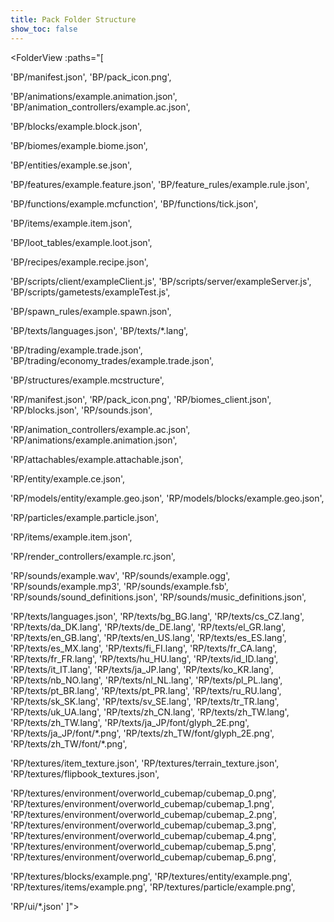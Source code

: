 ```yaml
---
title: Pack Folder Structure
show_toc: false
---
```


<FolderView :paths="[

'BP/manifest.json',
'BP/pack_icon.png',

'BP/animations/example.animation.json',
'BP/animation_controllers/example.ac.json',

'BP/blocks/example.block.json',

'BP/biomes/example.biome.json',

'BP/entities/example.se.json',

'BP/features/example.feature.json',
'BP/feature_rules/example.rule.json',

'BP/functions/example.mcfunction',
'BP/functions/tick.json',

'BP/items/example.item.json',

'BP/loot_tables/example.loot.json',

'BP/recipes/example.recipe.json',

'BP/scripts/client/exampleClient.js',
'BP/scripts/server/exampleServer.js',
'BP/scripts/gametests/exampleTest.js',

'BP/spawn_rules/example.spawn.json',

'BP/texts/languages.json',
'BP/texts/\*.lang',

'BP/trading/example.trade.json',
'BP/trading/economy_trades/example.trade.json',

'BP/structures/example.mcstructure',

'RP/manifest.json',
'RP/pack_icon.png',
'RP/biomes_client.json',
'RP/blocks.json',
'RP/sounds.json',

'RP/animation_controllers/example.ac.json',
'RP/animations/example.animation.json',

'RP/attachables/example.attachable.json',

'RP/entity/example.ce.json',

'RP/models/entity/example.geo.json',
'RP/models/blocks/example.geo.json',

'RP/particles/example.particle.json',

'RP/items/example.item.json',

'RP/render_controllers/example.rc.json',

'RP/sounds/example.wav',
'RP/sounds/example.ogg',
'RP/sounds/example.mp3',
'RP/sounds/example.fsb',
'RP/sounds/sound_definitions.json',
'RP/sounds/music_definitions.json',

'RP/texts/languages.json',
'RP/texts/bg_BG.lang',
'RP/texts/cs_CZ.lang',
'RP/texts/da_DK.lang',
'RP/texts/de_DE.lang',
'RP/texts/el_GR.lang',
'RP/texts/en_GB.lang',
'RP/texts/en_US.lang',
'RP/texts/es_ES.lang',
'RP/texts/es_MX.lang',
'RP/texts/fi_FI.lang',
'RP/texts/fr_CA.lang',
'RP/texts/fr_FR.lang',
'RP/texts/hu_HU.lang',
'RP/texts/id_ID.lang',
'RP/texts/it_IT.lang',
'RP/texts/ja_JP.lang',
'RP/texts/ko_KR.lang',
'RP/texts/nb_NO.lang',
'RP/texts/nl_NL.lang',
'RP/texts/pl_PL.lang',
'RP/texts/pt_BR.lang',
'RP/texts/pt_PR.lang',
'RP/texts/ru_RU.lang',
'RP/texts/sk_SK.lang',
'RP/texts/sv_SE.lang',
'RP/texts/tr_TR.lang',
'RP/texts/uk_UA.lang',
'RP/texts/zh_CN.lang',
'RP/texts/zh_TW.lang',
'RP/texts/zh_TW.lang',
'RP/texts/ja_JP/font/glyph_2E.png',
'RP/texts/ja_JP/font/\*.png',
'RP/texts/zh_TW/font/glyph_2E.png',
'RP/texts/zh_TW/font/\*.png',

'RP/textures/item_texture.json',
'RP/textures/terrain_texture.json',
'RP/textures/flipbook_textures.json',

'RP/textures/environment/overworld_cubemap/cubemap_0.png',
'RP/textures/environment/overworld_cubemap/cubemap_1.png',
'RP/textures/environment/overworld_cubemap/cubemap_2.png',
'RP/textures/environment/overworld_cubemap/cubemap_3.png',
'RP/textures/environment/overworld_cubemap/cubemap_4.png',
'RP/textures/environment/overworld_cubemap/cubemap_5.png',
'RP/textures/environment/overworld_cubemap/cubemap_6.png',


                    
'RP/textures/blocks/example.png',
'RP/textures/entity/example.png',
'RP/textures/items/example.png',
'RP/textures/particle/example.png',

'RP/ui/\*.json'
]"></FolderView>

